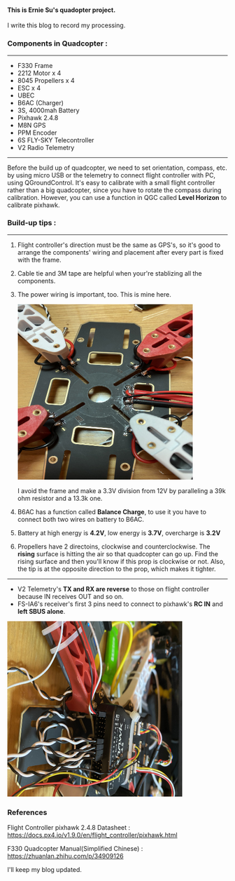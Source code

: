 #### This is Ernie Su's quadopter project.

I write this blog to record my processing.

### Components in Quadcopter :
***
   * F330 Frame
   * 2212 Motor x 4
   * 8045 Propellers x 4
   * ESC x 4
   * UBEC
   * B6AC (Charger)
   * 3S, 4000mah Battery
   * Pixhawk 2.4.8
   * M8N GPS
   * PPM Encoder
   * 6S FLY-SKY Telecontroller
   * V2 Radio Telemetry
***

Before the build up of quadcopter, we need to set orientation, compass,  etc. by 
using micro USB  or the telemetry to connect flight controller with PC, using QGroundControl.
It's easy to calibrate with a small flight controller rather than a big quadcopter,
since you have to rotate the compass during calibration.
However, you can use a function in QGC called **Level Horizon** to calibrate pixhawk.

### Build-up tips :
***
   1. Flight controller's direction must be the same as GPS's, 
      so it's good to arrange the components' wiring and placement after every part is fixed with the frame.

   2. Cable tie and 3M tape are helpful when your're stablizing all the components.

   3. The power wiring is important, too. This is mine here.

      <img src ="https://github.com/Ernie-Su/Quadcopter_F330/blob/master/Image/power_wiring_1.JPG" width="400" height="400">

      I avoid the frame and make a 3.3V division from 12V by paralleling a 39k ohm resistor and a 13.3k one.

   4. B6AC has a function called **Balance Charge**, to use it you have to connect both two wires on battery to B6AC.

   5. Battery at high energy is **4.2V**,    low energy is **3.7V**,    overcharge is **3.2V**

   6. Propellers have 2 directoins, clockwise and counterclockwise.
      The **rising** surface is hitting the air so that quadcopter can go up.
      Find the rising surface and then you'll know if this prop is clockwise or not.
      Also, the tip is at the opposite direction to the prop, which makes it tighter.
***
* V2 Telemetry's **TX and RX are reverse** to those on flight controller because IN receives OUT and so on.
* FS-IA6's receiver's first 3 pins need to connect to pixhawk's **RC IN** and **left SBUS alone**.

<img src ="https://github.com/Ernie-Su/Quadcopter_F330/blob/master/Image/RC.JPG" width="400" height="400">


### References

Flight Controller pixhawk 2.4.8 Datasheet : <https://docs.px4.io/v1.9.0/en/flight_controller/pixhawk.html>

F330 Quadcopter Manual(Simplified Chinese) : <https://zhuanlan.zhihu.com/p/34909126>

I'll keep my blog updated.


<!---<img src ="https://github.com/Ernie-Su/Quadcopter_F330/blob/master/Image/frame_1.JPG" width="250" height="250">-->

<!---<img src ="https://github.com/Ernie-Su/Quadcopter_F330/blob/master/Image/2212_motor_1.JPG" width="250" height="250">-->

<!---<img src ="https://github.com/Ernie-Su/Quadcopter_F330/blob/master/Image/frame_with_prop_1.JPG" width="250" height="250">-->

